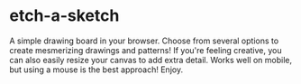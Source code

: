 # etch-a-sketch
A simple drawing board in your browser. Choose from several options to create mesmerizing drawings and patterns! If you're feeling creative, you can also easily resize your canvas to add extra detail. Works well on mobile, but using a mouse is the best approach! Enjoy. 
